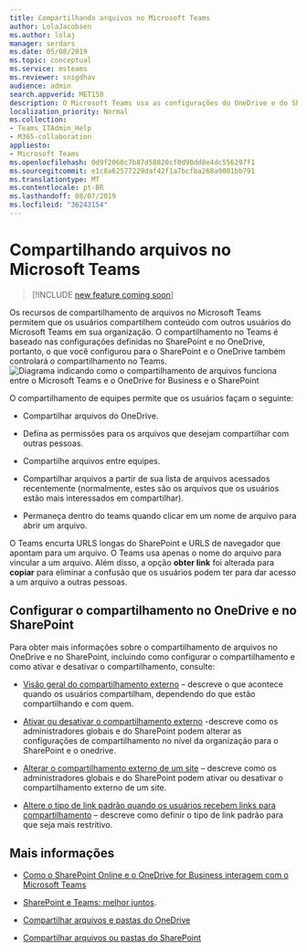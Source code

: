 ```yaml
---
title: Compartilhando arquivos no Microsoft Teams
author: LolaJacobsen
ms.author: lolaj
manager: serdars
ms.date: 05/08/2019
ms.topic: conceptual
ms.service: msteams
ms.reviewer: snigdhav
audience: admin
search.appverid: MET150
description: O Microsoft Teams usa as configurações do OneDrive e do SharePoint para controlar o compartilhamento.
localization_priority: Normal
ms.collection:
- Teams_ITAdmin_Help
- M365-collaboration
appliesto:
- Microsoft Teams
ms.openlocfilehash: 0d9f2060c7b87d58820cf0d90dd8e4dc556297f1
ms.sourcegitcommit: e1c8a62577229daf42f1a7bcfba268a9001bb791
ms.translationtype: MT
ms.contentlocale: pt-BR
ms.lasthandoff: 08/07/2019
ms.locfileid: "36243154"
---
```

# <a name="sharing-files-in-microsoft-teams"></a>Compartilhando arquivos no Microsoft Teams

> [!INCLUDE [new feature coming soon](includes/new-feature-coming-soon-article.md)]

Os recursos de compartilhamento de arquivos no Microsoft Teams permitem que os usuários compartilhem conteúdo com outros usuários do Microsoft Teams em sua organização. O compartilhamento no Teams é baseado nas configurações definidas no SharePoint e no OneDrive, portanto, o que você configurou para o SharePoint e o OneDrive também controlará o compartilhamento no Teams.
![Diagrama indicando como o compartilhamento de arquivos funciona entre o Microsoft Teams e o OneDrive for Business e o SharePoint](media/sharing-files-in-teams-image1.png)

O compartilhamento de equipes permite que os usuários façam o seguinte:

- Compartilhar arquivos do OneDrive.

- Defina as permissões para os arquivos que desejam compartilhar com outras pessoas.

- Compartilhe arquivos entre equipes.

- Compartilhar arquivos a partir de sua lista de arquivos acessados recentemente (normalmente, estes são os arquivos que os usuários estão mais interessados em compartilhar).

- Permaneça dentro do teams quando clicar em um nome de arquivo para abrir um arquivo.

O Teams encurta URLS longas do SharePoint e URLS de navegador que apontam para um arquivo. O Teams usa apenas o nome do arquivo para vincular a um arquivo. Além disso, a opção **obter link** foi alterada para **copiar** para eliminar a confusão que os usuários podem ter para dar acesso a um arquivo a outras pessoas.

## <a name="configure-sharing-in-onedrive-and-sharepoint"></a>Configurar o compartilhamento no OneDrive e no SharePoint

Para obter mais informações sobre o compartilhamento de arquivos no OneDrive e no SharePoint, incluindo como configurar o compartilhamento e como ativar e desativar o compartilhamento, consulte:

- [Visão geral do compartilhamento externo](https://docs.microsoft.com/sharepoint/external-sharing-overview) – descreve o que acontece quando os usuários compartilham, dependendo do que estão compartilhando e com quem.

- [Ativar ou desativar o compartilhamento externo](https://docs.microsoft.com/sharepoint/turn-external-sharing-on-or-off) -descreve como os administradores globais e do SharePoint podem alterar as configurações de compartilhamento no nível da organização para o SharePoint e o onedrive.

- [Alterar o compartilhamento externo de um site](https://docs.microsoft.com/sharepoint/change-external-sharing-site) – descreve como os administradores globais e do SharePoint podem ativar ou desativar o compartilhamento externo de um site.

- [Altere o tipo de link padrão quando os usuários recebem links para compartilhamento](https://docs.microsoft.com/sharepoint/change-default-sharing-link) – descreve como definir o tipo de link padrão para que seja mais restritivo.

## <a name="more-information"></a>Mais informações

- [Como o SharePoint Online e o OneDrive for Business interagem com o Microsoft Teams](sharepoint-onedrive-interact.md)

- [SharePoint e Teams: melhor juntos](https://techcommunity.microsoft.com/t5/Microsoft-SharePoint-Blog/SharePoint-and-Teams-Better-Together/ba-p/189593).

- [Compartilhar arquivos e pastas do OneDrive](https://support.office.com/article/Share-OneDrive-files-and-folders-9fcc2f7d-de0c-4cec-93b0-a82024800c07#OS_Type=OneDrive_-_Business)

- [Compartilhar arquivos ou pastas do SharePoint](https://support.office.com/article/share-sharepoint-files-or-folders-1fe37332-0f9a-4719-970e-d2578da4941c)

